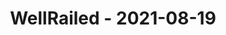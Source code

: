 ---
layout: post
title: WellRailed - 2021-08-19
datetime: '2021-08-19T01:30:00-04:00'
name: WellRailed
external_url: https://www.meetup.com/wellrailed/events/280040301/
online_event: false
year_month: 2021-08
---